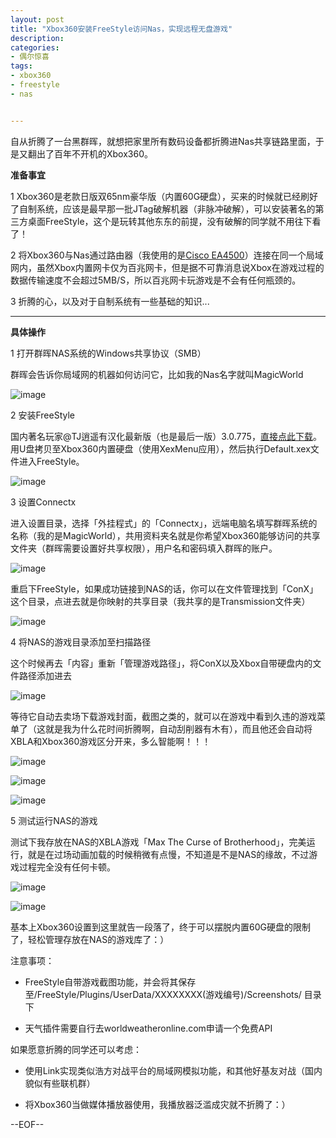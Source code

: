```yaml
---
layout: post
title: "Xbox360安装FreeStyle访问Nas，实现远程无盘游戏"
description:
categories:
- 偶尔惊喜
tags:
- xbox360
- freestyle
- nas


---
```


自从折腾了一台黑群晖，就想把家里所有数码设备都折腾进Nas共享链路里面，于是又翻出了百年不开机的Xbox360。

**准备事宜**

1 Xbox360是老款日版双65nm豪华版（内置60G硬盘），买来的时候就已经刷好了自制系统，应该是最早那一批JTag破解机器（非脉冲破解），可以安装著名的第三方桌面FreeStyle，这个是玩转其他东东的前提，没有破解的同学就不用往下看了！

2 将Xbox360与Nas通过路由器（我使用的是[Cisco EA4500](http://www.besteric.com/2013/06/01/ea4500-openbox/)）连接在同一个局域网内，虽然Xbox内置网卡仅为百兆网卡，但是据不可靠消息说Xbox在游戏过程的数据传输速度不会超过5MB/S，所以百兆网卡玩游戏是不会有任何瓶颈的。

3 折腾的心，以及对于自制系统有一些基础的知识...

----

**具体操作**

1 打开群晖NAS系统的Windows共享协议（SMB）

群晖会告诉你局域网的机器如何访问它，比如我的Nas名字就叫MagicWorld

![image](http://gtms04.alicdn.com/tps/i4/T1EtUJFPFXXXb4zN_o-600-342.png)

2 安装FreeStyle

国内著名玩家@TJ逍遥有汉化最新版（也是最后一版）3.0.775，[直接点此下载](http://t.cn/z8QJru5)。用U盘拷贝至Xbox360内置硬盘（使用XexMenu应用），然后执行Default.xex文件进入FreeStyle。

![image](http://gtms01.alicdn.com/tps/i1/T1XyZlFQldXXaOhx_o-600-338.jpg)

3 设置Connectx

进入设置目录，选择「外挂程式」的「Connectx」，远端电脑名填写群晖系统的名称（我的是MagicWorld），共用资料夹名就是你希望Xbox360能够访问的共享文件夹（群晖需要设置好共享权限），用户名和密码填入群晖的账户。

![image](http://gtms02.alicdn.com/tps/i2/T1SWgJFH4aXXaOhx_o-600-338.jpg)

重启下FreeStyle，如果成功链接到NAS的话，你可以在文件管理找到「ConX」这个目录，点进去就是你映射的共享目录（我共享的是Transmission文件夹）

![image](http://gtms04.alicdn.com/tps/i4/T1AywEFFxcXXaOhx_o-600-338.jpg)

4 将NAS的游戏目录添加至扫描路径

这个时候再去「内容」重新「管理游戏路径」，将ConX以及Xbox自带硬盘内的文件路径添加进去

![image](http://gtms01.alicdn.com/tps/i1/T1JGwJFFlaXXaOhx_o-600-338.jpg)

等待它自动去卖场下载游戏封面，截图之类的，就可以在游戏中看到久违的游戏菜单了（这就是我为什么花时间折腾啊，自动刮削器有木有），而且他还会自动将XBLA和Xbox360游戏区分开来，多么智能啊！！！

![image](http://gtms02.alicdn.com/tps/i2/T1P8cDFJdcXXaOhx_o-600-338.jpg)

![image](http://gtms04.alicdn.com/tps/i4/T1Xy3pFNdcXXaOhx_o-600-338.jpg)

![image](http://gtms01.alicdn.com/tps/i1/T1jxkIFONXXXaOhx_o-600-338.jpg)

5 测试运行NAS的游戏

测试下我存放在NAS的XBLA游戏「Max The Curse of Brotherhood」，完美运行，就是在过场动画加载的时候稍微有点慢，不知道是不是NAS的缘故，不过游戏过程完全没有任何卡顿。

![image](http://gtms02.alicdn.com/tps/i2/T11a3JFHBaXXaOhx_o-600-338.jpg)

![image](http://gtms03.alicdn.com/tps/i3/T1usoHFNhbXXaOhx_o-600-338.jpg)

基本上Xbox360设置到这里就告一段落了，终于可以摆脱内置60G硬盘的限制了，轻松管理存放在NAS的游戏库了：）

注意事项：

* FreeStyle自带游戏截图功能，并会将其保存至/FreeStyle/Plugins/UserData/XXXXXXXX(游戏编号)/Screenshots/ 目录下 

* 天气插件需要自行去worldweatheronline.com申请一个免费API 

如果愿意折腾的同学还可以考虑：

* 使用Link实现类似浩方对战平台的局域网模拟功能，和其他好基友对战（国内貌似有些联机群）

* 将Xbox360当做媒体播放器使用，我播放器泛滥成灾就不折腾了：）


--EOF--